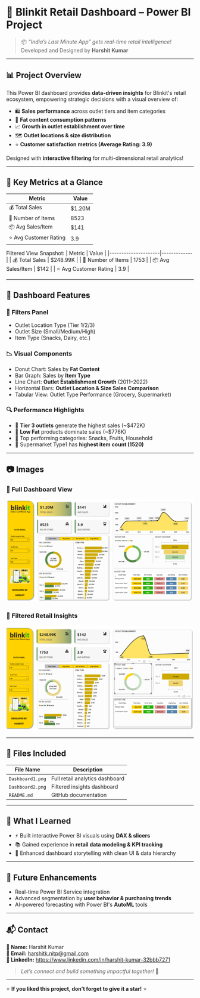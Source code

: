 # 🚀 Blinkit Retail Dashboard – Power BI Project

> 📦 *“India’s Last Minute App” gets real-time retail intelligence!*  
> Developed and Designed by **Harshit Kumar**

---



## 📊 Project Overview

This Power BI dashboard provides **data-driven insights** for Blinkit's retail ecosystem, empowering strategic decisions with a visual overview of:

- 🛍️ **Sales performance** across outlet tiers and item categories  
- 🧊 **Fat content consumption patterns**  
- 📈 **Growth in outlet establishment over time**  
- 🗺️ **Outlet locations & size distribution**  
- ⭐ **Customer satisfaction metrics (Average Rating: 3.9)**  

Designed with **interactive filtering** for multi-dimensional retail analytics!

---

## 🌟 Key Metrics at a Glance

| Metric              | Value       |
|---------------------|-------------|
| 💰 Total Sales       | $1.20M      |
| 🛒 Number of Items   | 8523        |
| 📦 Avg Sales/Item    | $141        |
| ⭐ Avg Customer Rating | 3.9        |

Filtered View Snapshot:
| Metric              | Value       |
|---------------------|-------------|
| 💰 Total Sales       | $248.99K    |
| 🛒 Number of Items   | 1753        |
| 📦 Avg Sales/Item    | $142        |
| ⭐ Avg Customer Rating | 3.9        |

---

## 📌 Dashboard Features

### 🎯 Filters Panel
- Outlet Location Type (Tier 1/2/3)
- Outlet Size (Small/Medium/High)
- Item Type (Snacks, Dairy, etc.)

### 📉 Visual Components
- Donut Chart: Sales by **Fat Content**
- Bar Graph: Sales by **Item Type**
- Line Chart: **Outlet Establishment Growth** (2011–2022)
- Horizontal Bars: **Outlet Location & Size Sales Comparison**
- Tabular View: Outlet Type Performance (Grocery, Supermarket)

### 🔍 Performance Highlights
- 🥇 **Tier 3 outlets** generate the highest sales (~$472K)
- 🧃 **Low Fat** products dominate sales (~$776K)
- 🛒 Top performing categories: Snacks, Fruits, Household
- 🏪 Supermarket Type1 has **highest item count (1520)**

---

## 📷 Images

### 🔹 Full Dashboard View
![Dashboard 1](./Dashboard1.png)

### 🔹 Filtered Retail Insights
![Dashboard 2](./Dashboard2.png)

---

## 📁 Files Included

| File Name        | Description                          |
|------------------|--------------------------------------|
| `Dashboard1.png` | Full retail analytics dashboard      |
| `Dashboard2.png` | Filtered insights dashboard          |
| `README.md`      | GitHub documentation                 |

---

## 🧠 What I Learned

- ⚡ Built interactive Power BI visuals using **DAX & slicers**
- 📚 Gained experience in **retail data modeling & KPI tracking**
- 🎨 Enhanced dashboard storytelling with clean UI & data hierarchy

---

## 🔮 Future Enhancements

- Real-time Power BI Service integration  
- Advanced segmentation by **user behavior & purchasing trends**  
- AI-powered forecasting with Power BI's **AutoML** tools  

---

## 📬 Contact

**📛 Name:** Harshit Kumar  
**📧 Email:** harshitk.nitp@gmail.com  
**🔗 LinkedIn:** https://www.linkedin.com/in/harshit-kumar-32bbb7271  

> *Let’s connect and build something impactful together!* 🚀

---

⭐ **If you liked this project, don’t forget to give it a star!** ⭐

